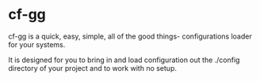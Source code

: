 # cf-gg

cf-gg is a quick, easy, simple, all of the good things- configurations loader for your systems.

It is designed for you to bring in and load configuration out the ./config directory of your project and to work with no setup.